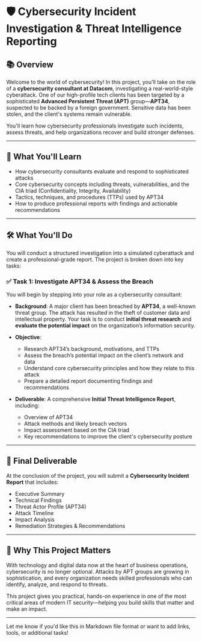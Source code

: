 # 🛡️ Cybersecurity Incident Investigation & Threat Intelligence Reporting

## 📚 Overview

Welcome to the world of cybersecurity! In this project, you'll take on the role of a **cybersecurity consultant at Datacom**, investigating a real-world-style cyberattack. One of our high-profile tech clients has been targeted by a sophisticated **Advanced Persistent Threat (APT)** group—**APT34**, suspected to be backed by a foreign government. Sensitive data has been stolen, and the client's systems remain vulnerable.

You'll learn how cybersecurity professionals investigate such incidents, assess threats, and help organizations recover and build stronger defenses.

---

## 🎯 What You'll Learn

* How cybersecurity consultants evaluate and respond to sophisticated attacks
* Core cybersecurity concepts including threats, vulnerabilities, and the CIA triad (Confidentiality, Integrity, Availability)
* Tactics, techniques, and procedures (TTPs) used by APT34
* How to produce professional reports with findings and actionable recommendations

---

## 🛠️ What You'll Do

You will conduct a structured investigation into a simulated cyberattack and create a professional-grade report. The project is broken down into key tasks:

### ✅ Task 1: Investigate APT34 & Assess the Breach

You will begin by stepping into your role as a cybersecurity consultant:

* **Background**:
  A major client has been breached by **APT34**, a well-known threat group. The attack has resulted in the theft of customer data and intellectual property. Your task is to conduct **initial threat research** and **evaluate the potential impact** on the organization’s information security.

* **Objective**:

  * Research APT34’s background, motivations, and TTPs
  * Assess the breach’s potential impact on the client’s network and data
  * Understand core cybersecurity principles and how they relate to this attack
  * Prepare a detailed report documenting findings and recommendations

* **Deliverable**:
  A comprehensive **Initial Threat Intelligence Report**, including:

  * Overview of APT34
  * Attack methods and likely breach vectors
  * Impact assessment based on the CIA triad
  * Key recommendations to improve the client's cybersecurity posture

---

## 📄 Final Deliverable

At the conclusion of the project, you will submit a **Cybersecurity Incident Report** that includes:

* Executive Summary
* Technical Findings
* Threat Actor Profile (APT34)
* Attack Timeline
* Impact Analysis
* Remediation Strategies & Recommendations

---

## 🔐 Why This Project Matters

With technology and digital data now at the heart of business operations, cybersecurity is no longer optional. Attacks by APT groups are growing in sophistication, and every organization needs skilled professionals who can identify, analyze, and respond to threats.

This project gives you practical, hands-on experience in one of the most critical areas of modern IT security—helping you build skills that matter and make an impact.

---

Let me know if you'd like this in Markdown file format or want to add links, tools, or additional tasks!
